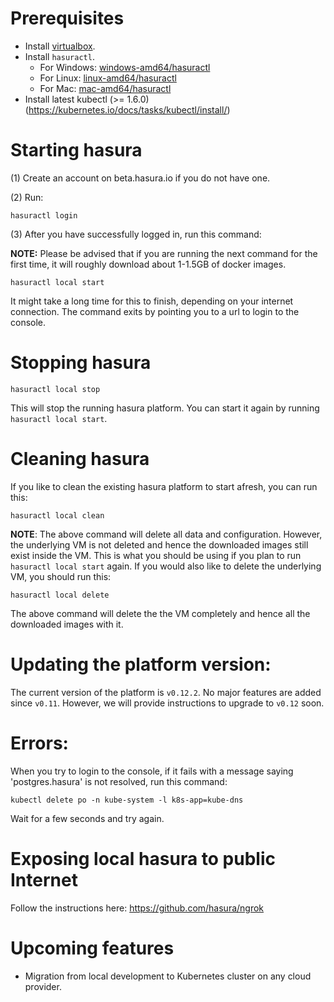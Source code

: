 # Prerequisites

- Install [virtualbox](https://www.virtualbox.org/wiki/Downloads).
- Install `hasuractl`.
  - For Windows: [windows-amd64/hasuractl](https://storage.googleapis.com/hasuractl/v0.1.0/windows-amd64/hasuractl)
  - For Linux: [linux-amd64/hasuractl](https://storage.googleapis.com/hasuractl/v0.1.0/linux-amd64/hasuractl)
  - For Mac: [mac-amd64/hasuractl](https://storage.googleapis.com/hasuractl/v0.1.0/mac-amd64/hasuractl)
- Install latest kubectl (>= 1.6.0) (https://kubernetes.io/docs/tasks/kubectl/install/)

# Starting hasura

(1) Create an account on beta.hasura.io if you do not have one.

(2) Run:

```
hasuractl login
```

(3) After you have successfully logged in, run this command:

**NOTE:** Please be advised that if you are running the next command for the first time, it will roughly download about 1-1.5GB of docker images.

```
hasuractl local start
```

It might take a long time for this to finish, depending on your internet connection. The command exits by pointing you to a url to login to the console.

# Stopping hasura

```
hasuractl local stop
```

This will stop the running hasura platform. You can start it again by running `hasuractl local start`.

# Cleaning hasura

If you like to clean the existing hasura platform to start afresh, you can run this:

```
hasuractl local clean
```

**NOTE**: The above command will delete all data and configuration. However, the underlying VM is not deleted and hence the downloaded images still exist inside the VM. This is what you should be using if you plan to run `hasuractl local start` again. If you would also like to delete the underlying VM, you should run this:

```
hasuractl local delete
```

The above command will delete the the VM completely and hence all the downloaded images with it.

# Updating the platform version:

The current version of the platform is `v0.12.2`. No major features are added since `v0.11`. However, we will provide instructions to upgrade to `v0.12` soon.

# Errors:

When you try to login to the console, if it fails with a message saying 'postgres.hasura' is not resolved, run this command:

```
kubectl delete po -n kube-system -l k8s-app=kube-dns
```

Wait for a few seconds and try again.

# Exposing local hasura to public Internet

Follow the instructions here: https://github.com/hasura/ngrok

# Upcoming features
- Migration from local development to Kubernetes cluster on any cloud provider.
